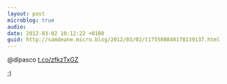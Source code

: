 ```yaml
---
layout: post
microblog: true
audio: 
date: 2012-03-02 10:12:22 +0100
guid: http://samdeane.micro.blog/2012/03/02/t175508840178139137.html
---
```

@dlpasco [t.co/zfkzTxGZ](http://t.co/zfkzTxGZ)

;)
